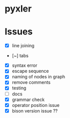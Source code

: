 # pyxler

# Issues

- [x] line joining 
- [~] tabs
- [x] syntax error
- [x] escape sequence 
- [x] naming of nodes in graph
- [x] remove comments
- [x] testing
- [ ] docs
- [x] grammar check
- [x] operator position issue
- [x] bison version issue ??